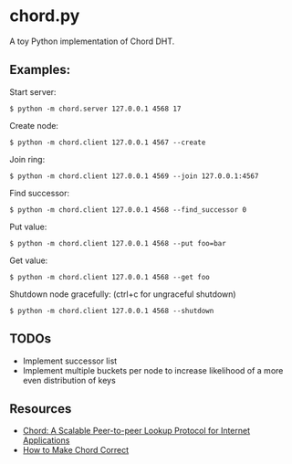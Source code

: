 # chord.py
A toy Python implementation of Chord DHT.

## Examples:
Start server:
```
$ python -m chord.server 127.0.0.1 4568 17
```

Create node:
```
$ python -m chord.client 127.0.0.1 4567 --create
```

Join ring:
```
$ python -m chord.client 127.0.0.1 4569 --join 127.0.0.1:4567
```

Find successor:
```
$ python -m chord.client 127.0.0.1 4568 --find_successor 0
```

Put value:
```
$ python -m chord.client 127.0.0.1 4568 --put foo=bar
```

Get value:
```
$ python -m chord.client 127.0.0.1 4568 --get foo
```

Shutdown node gracefully: (ctrl+c for ungraceful shutdown)
```
$ python -m chord.client 127.0.0.1 4568 --shutdown
```

## TODOs
* Implement successor list
* Implement multiple buckets per node to increase likelihood of a more even
  distribution of keys

## Resources
* [Chord: A Scalable Peer-to-peer Lookup Protocol for Internet Applications](https://pdos.csail.mit.edu/papers/ton:chord/paper-ton.pdf)
* [How to Make Chord Correct](https://arxiv.org/pdf/1502.06461.pdf)
